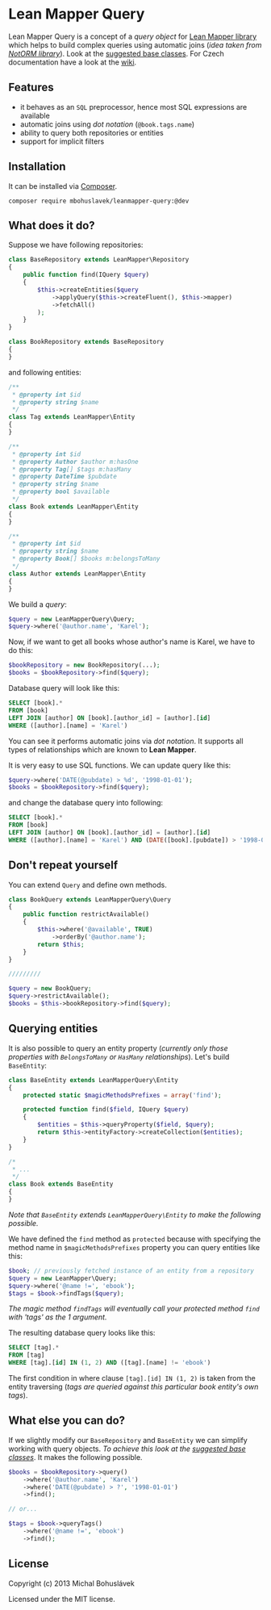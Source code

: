 Lean Mapper Query
=================

Lean Mapper Query is a concept of a *query object* for [Lean Mapper library](https://github.com/Tharos/LeanMapper) which helps to build complex queries using automatic joins (*idea taken from [NotORM library](http://www.notorm.com/)*). Look at the [suggested base classes](https://gist.github.com/mbohuslavek/9410266). For Czech documentation have a look at the [wiki](https://github.com/mbohuslavek/LeanMapperQuery/wiki).

Features
--------

- it behaves as an `SQL` preprocessor, hence most SQL expressions are available
- automatic joins using *dot notation* (`@book.tags.name`)
- ability to query both repositories or entities
- support for implicit filters


Installation
------------

It can be installed via [Composer](http://getcomposer.org/download).

```
composer require mbohuslavek/leanmapper-query:@dev
```


What does it do?
----------------

Suppose we have following repositories:

```php
class BaseRepository extends LeanMapper\Repository
{
	public function find(IQuery $query)
	{
		$this->createEntities($query
			->applyQuery($this->createFluent(), $this->mapper)
			->fetchAll()
		);
	}
}

class BookRepository extends BaseRepository
{
}
```

and following entities:

```php
/**
 * @property int $id
 * @property string $name
 */
class Tag extends LeanMapper\Entity
{
}

/**
 * @property int $id
 * @property Author $author m:hasOne
 * @property Tag[] $tags m:hasMany
 * @property DateTime $pubdate
 * @property string $name
 * @property bool $available
 */
class Book extends LeanMapper\Entity
{
}

/**
 * @property int $id
 * @property string $name
 * @property Book[] $books m:belongsToMany
 */
class Author extends LeanMapper\Entity
{
}
```

We build a *query*:

```php
$query = new LeanMapperQuery\Query;
$query->where('@author.name', 'Karel');
```

Now, if we want to get all books whose author's name is Karel, we have to do this:

```php
$bookRepository = new BookRepository(...);
$books = $bookRepository->find($query);
```

Database query will look like this:
```sql
SELECT [book].*
FROM [book]
LEFT JOIN [author] ON [book].[author_id] = [author].[id]
WHERE ([author].[name] = 'Karel')
```

You can see it performs automatic joins via *dot notation*. It supports all types of relationships which are known to **Lean Mapper**.

It is very easy to use SQL functions. We can update query like this:
```php
$query->where('DATE(@pubdate) > %d', '1998-01-01');
$books = $bookRepository->find($query);
```

and change the database query into following:
```sql
SELECT [book].*
FROM [book]
LEFT JOIN [author] ON [book].[author_id] = [author].[id]
WHERE ([author].[name] = 'Karel') AND (DATE([book].[pubdate]) > '1998-01-01')
```

Don't repeat yourself
---------------------

You can extend `Query` and define own methods.

```php
class BookQuery extends LeanMapperQuery\Query
{
	public function restrictAvailable()
	{
		$this->where('@available', TRUE)
			->orderBy('@author.name');
		return $this;
	}
}

/////////

$query = new BookQuery;
$query->restrictAvailable();
$books = $this->bookRepository->find($query);
```

Querying entities
-----------------

It is also possible to query an entity property (*currently only those properties with `BelongsToMany` or `HasMany` relationships*). Let's build `BaseEntity`:

```php
class BaseEntity extends LeanMapperQuery\Entity
{
	protected static $magicMethodsPrefixes = array('find');

	protected function find($field, IQuery $query)
	{
		$entities = $this->queryProperty($field, $query);
		return $this->entityFactory->createCollection($entities);
	}
}

/*
 * ...
 */
class Book extends BaseEntity
{
}
```

*Note that `BaseEntity` extends `LeanMapperQuery\Entity` to make the following possible.*

We have defined the `find` method as `protected` because with specifying the method name in `$magicMethodsPrefixes` property you can query entities like this:

```php
$book; // previously fetched instance of an entity from a repository
$query = new LeanMapper\Query;
$query->where('@name !=', 'ebook');
$tags = $book->findTags($query);
```

*The magic method `findTags` will eventually call your protected method `find` with 'tags' as the 1 argument.*

The resulting database query looks like this:

```sql
SELECT [tag].*
FROM [tag]
WHERE [tag].[id] IN (1, 2) AND ([tag].[name] != 'ebook')
```

The first condition in where clause `[tag].[id] IN (1, 2)` is taken from the entity traversing (*tags are queried against this particular book entity's own tags*).


What else you can do?
---------------------

If we slightly modify our `BaseRepository` and `BaseEntity` we can simplify working with query objects. *To achieve this look at the [suggested base classes](https://gist.github.com/mbohuslavek/9410266)*. It makes the following possible.

```php
$books = $bookRepository->query()
	->where('@author.name', 'Karel')
	->where('DATE(@pubdate) > ?', '1998-01-01')
	->find();

// or...

$tags = $book->queryTags()
	->where('@name !=', 'ebook')
	->find();
```


License
-------

Copyright (c) 2013 Michal Bohuslávek

Licensed under the MIT license.
